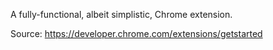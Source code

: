 A fully-functional, albeit simplistic, Chrome extension.

Source: https://developer.chrome.com/extensions/getstarted


